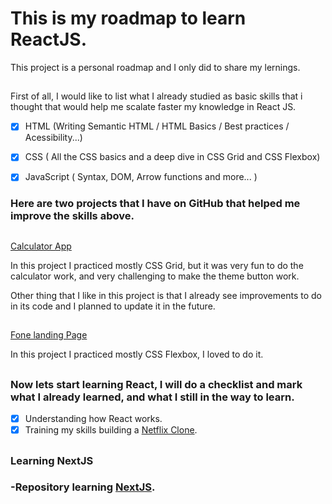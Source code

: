 <h1>This is my roadmap to learn ReactJS.</h1>

<p>This project is a personal roadmap and I only did to share my lernings.</p>

##

<p> First of all, I would like to list what I already studied as basic skills that i thought  that would help me scalate faster my knowledge in React JS.

- [x] HTML (Writing Semantic HTML / HTML Basics  / Best practices / Acessibility...)

- [x] CSS ( All the CSS basics and a deep dive in CSS Grid and CSS Flexbox)

- [x] JavaScript ( Syntax, DOM, Arrow functions and more... )
</p>

<h3> Here are two projects that I have on GitHub that helped me improve the skills above.</h3>

##

<a  href="https://github.com/SamLeal/Calculattor-app">Calculator App</a>
<p> In  this project I practiced mostly CSS Grid, but it was very fun to do the calculator work, and very challenging  to make the theme button work. </p> 
<p> Other thing that I like in this project is that I already see improvements to do in its code and I planned to update it in the future. </p> 

##

<a  href="https://github.com/SamLeal/fone-landing-page">Fone landing  Page</a>
<p> In  this project I practiced mostly CSS Flexbox, I loved to do it. </p> 

##


<h3>Now lets start learning React, I will do a checklist and mark what I already learned, and what I still in the way to learn.</h3>

- [x] Understanding how React works.
- [x] Training my skills building a <a href="https://github.com/SamLeal/Netflix-Clone-React.git">Netflix Clone</a>.

##

<h3>Learning NextJS<h3/>
  
  <p>-Repository learning <a href="https://github.com/SamLeal/Aprendendo-NextJS">NextJS</a>.</p>

  ##
